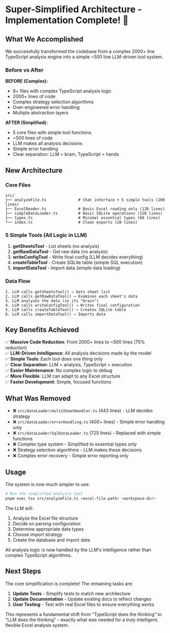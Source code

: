 # Super-Simplified Architecture - Implementation Complete! 🎉

## What We Accomplished

We successfully transformed the codebase from a complex 2000+ line TypeScript analysis engine into a simple ~500 line LLM-driven tool system.

### Before vs After

**BEFORE (Complex):**
- 8+ files with complex TypeScript analysis logic
- 2000+ lines of code
- Complex strategy selection algorithms
- Over-engineered error handling
- Multiple abstraction layers

**AFTER (Simplified):**
- 5 core files with simple tool functions
- ~500 lines of code
- LLM makes all analysis decisions
- Simple error handling
- Clear separation: LLM = brain, TypeScript = hands

## New Architecture

### Core Files
```
src/
├── analyzeFile.ts              # Chat interface + 5 simple tools (200 lines)
├── ExcelReader.ts              # Basic Excel reading only (120 lines)
├── simpleDataLoader.ts         # Basic SQLite operations (120 lines)
├── types.ts                    # Minimal essential types (60 lines)
└── index.ts                    # Clean exports (20 lines)
```

### 5 Simple Tools (All Logic in LLM)

1. **getSheetsTool** - List sheets (no analysis)
2. **getRawDataTool** - Get raw data (no analysis)  
3. **writeConfigTool** - Write final config (LLM decides everything)
4. **createTableTool** - Create SQLite table (simple SQL execution)
5. **importDataTool** - Import data (simple data loading)

### Data Flow
```
1. LLM calls getSheetsTool() → Gets sheet list
2. LLM calls getRawDataTool() → Examines each sheet's data
3. LLM analyzes the data (in its "brain")
4. LLM calls writeConfigTool() → Writes final configuration
5. LLM calls createTableTool() → Creates SQLite table
6. LLM calls importDataTool() → Imports data
```

## Key Benefits Achieved

✅ **Massive Code Reduction**: From 2000+ lines to ~500 lines (75% reduction)  
✅ **LLM-Driven Intelligence**: All analysis decisions made by the model  
✅ **Simple Tools**: Each tool does one thing only  
✅ **Clear Separation**: LLM = analysis, TypeScript = execution  
✅ **Easier Maintenance**: No complex logic to debug  
✅ **More Flexible**: LLM can adapt to any Excel structure  
✅ **Faster Development**: Simple, focused functions  

## What Was Removed

- ❌ `src/dataLoader/multiSheetHandler.ts` (443 lines) - LLM decides strategy
- ❌ `src/dataLoader/errorHandling.ts` (400+ lines) - Simple error handling only
- ❌ `src/dataLoader/SqlDataLoader.ts` (725 lines) - Replaced with simple functions
- ❌ Complex type system - Simplified to essential types only
- ❌ Strategy selection algorithms - LLM makes these decisions
- ❌ Complex error recovery - Simple error reporting only

## Usage

The system is now much simpler to use:

```bash
# Run the simplified analysis tool
pnpm exec tsx src/analyzeFile.ts <excel-file-path> <workspace-dir>
```

The LLM will:
1. Analyze the Excel file structure
2. Decide on parsing configuration
3. Determine appropriate data types
4. Choose import strategy
5. Create the database and import data

All analysis logic is now handled by the LLM's intelligence rather than complex TypeScript algorithms.

## Next Steps

The core simplification is complete! The remaining tasks are:

1. **Update Tests** - Simplify tests to match new architecture
2. **Update Documentation** - Update existing docs to reflect changes
3. **User Testing** - Test with real Excel files to ensure everything works

This represents a fundamental shift from "TypeScript does the thinking" to "LLM does the thinking" - exactly what was needed for a truly intelligent, flexible Excel analysis system.
